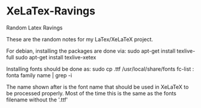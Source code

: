 XeLaTex-Ravings
===============

Random Latex Ravings

These are the random notes for my LaTex/XeLaTeX project.

For debian, installing the packages are done via:
sudo apt-get install texlive-full
sudo apt-get install texlive-xetex

Installing fonts should be done as:
sudo cp <FONTNAME>.ttf /usr/local/share/fonts
fc-list : fonta family name | grep -i <FONT>

The name shown after is the font name that should be used in XeLaTeX to be processed properly. Most of the time this is the same as the fonts filename without the '.ttf'
